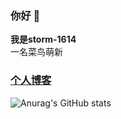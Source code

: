### 你好 👋  
**我是storm-1614**  
一名菜鸟萌新  
### [个人博客](https://storm-1614.github.io/)

![Anurag's GitHub stats](https://github-readme-stats.vercel.app/api?username=storm-1614&show_icons=true&theme=onedark)

